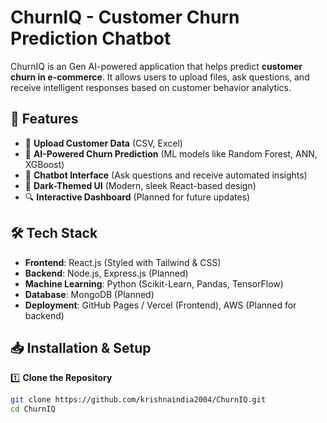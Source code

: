 # ChurnIQ - Customer Churn Prediction Chatbot

ChurnIQ is an Gen AI-powered application that helps predict **customer churn in e-commerce**. It allows users to upload files, ask questions, and receive intelligent responses based on customer behavior analytics.

## 🚀 Features
- 📂 **Upload Customer Data** (CSV, Excel)
- 🤖 **AI-Powered Churn Prediction** (ML models like Random Forest, ANN, XGBoost)
- 💬 **Chatbot Interface** (Ask questions and receive automated insights)
- 🎨 **Dark-Themed UI** (Modern, sleek React-based design)
- 🔍 **Interactive Dashboard** (Planned for future updates)

## 🛠 Tech Stack
- **Frontend**: React.js (Styled with Tailwind & CSS)
- **Backend**: Node.js, Express.js (Planned)
- **Machine Learning**: Python (Scikit-Learn, Pandas, TensorFlow)
- **Database**: MongoDB (Planned)
- **Deployment**: GitHub Pages / Vercel (Frontend), AWS (Planned for backend)

## 📥 Installation & Setup

1️⃣ **Clone the Repository**  
```bash
git clone https://github.com/krishnaindia2004/ChurnIQ.git
cd ChurnIQ
